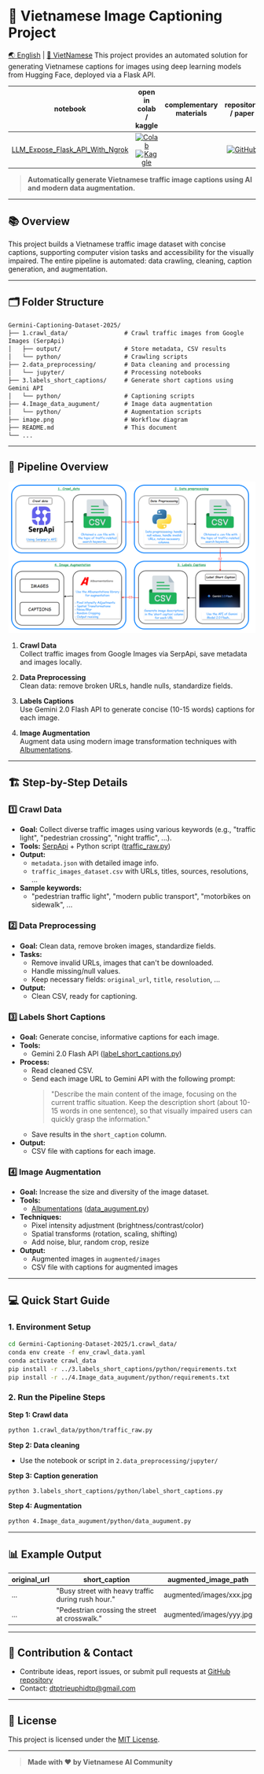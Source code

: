 # 🚦 Vietnamese Image Captioning Project
 [🌏 English](README_en.md) |  [🌟 VietNamese](README_vn.md) 
This project provides an automated solution for generating Vietnamese captions for images using deep learning models from Hugging Face, deployed via a Flask API.

|                                                      **notebook**                                                       |                                                                                                                                  **open in colab / kaggle**                                                                                                                                  | **complementary materials** |                                                  **repository / paper**                                                   |
| :---------------------------------------------------------------------------------------------------------------------: | :------------------------------------------------------------------------------------------------------------------------------------------------------------------------------------------------------------------------------------------------------------------------------------------: | :-------------------------: | :-----------------------------------------------------------------------------------------------------------------------: |
| [LLM_Expose_Flask_API_With_Ngrok](https://github.com/TrieuPhi/Huggingface-Captioning-Data/blob/main/LLM_Ngok_API.ipynb) | [![Colab](https://colab.research.google.com/assets/colab-badge.svg)](https://github.com/TrieuPhi/Huggingface-Captioning-Data/blob/main/LLM_Ngok_API.ipynb) [![Kaggle](https://kaggle.com/static/images/open-in-kaggle.svg)](https://www.kaggle.com/code/trieuphi/llm-ngrok-api-using-kaggle) |                             | [![GitHub](https://badges.aleen42.com/src/github.svg)](https://github.com/TrieuPhi/Huggingface-Captioning-Data/tree/main) |

> **Automatically generate Vietnamese traffic image captions using AI and modern data augmentation.**

---

## 📚 Overview

This project builds a Vietnamese traffic image dataset with concise captions, supporting computer vision tasks and accessibility for the visually impaired. The entire pipeline is automated: data crawling, cleaning, caption generation, and augmentation.

---

## 🗂️ Folder Structure

```
Germini-Captioning-Dataset-2025/
├── 1.crawl_data/                # Crawl traffic images from Google Images (SerpApi)
│   ├── output/                  # Store metadata, CSV results
│   └── python/                  # Crawling scripts
├── 2.data_preprocessing/        # Data cleaning and processing
│   └── jupyter/                 # Processing notebooks
├── 3.labels_short_captions/     # Generate short captions using Gemini API
│   └── python/                  # Captioning scripts
├── 4.Image_data_augument/       # Image data augmentation
│   └── python/                  # Augmentation scripts
├── image.png                    # Workflow diagram
├── README.md                    # This document
└── ...
```

---

## 🚀 Pipeline Overview

![Workflow](image.png)

1. **Crawl Data**  
   Collect traffic images from Google Images via SerpApi, save metadata and images locally.

2. **Data Preprocessing**  
   Clean data: remove broken URLs, handle nulls, standardize fields.

3. **Labels Captions**  
   Use Gemini 2.0 Flash API to generate concise (10-15 words) captions for each image.

4. **Image Augmentation**  
   Augment data using modern image transformation techniques with [Albumentations](https://albumentations.ai/).

---

## 🏗️ Step-by-Step Details

### 1️⃣ Crawl Data

- **Goal:** Collect diverse traffic images using various keywords (e.g., "traffic light", "pedestrian crossing", "night traffic", ...).
- **Tools:** [SerpApi](https://serpapi.com/) + Python script ([traffic_raw.py](1.crawl_data/python/traffic_raw.py))
- **Output:**
  - `metadata.json` with detailed image info.
  - `traffic_images_dataset.csv` with URLs, titles, sources, resolutions, ...
- **Sample keywords:**
  - "pedestrian traffic light", "modern public transport", "motorbikes on sidewalk", ...

### 2️⃣ Data Preprocessing

- **Goal:** Clean data, remove broken images, standardize fields.
- **Tasks:**
  - Remove invalid URLs, images that can't be downloaded.
  - Handle missing/null values.
  - Keep necessary fields: `original_url`, `title`, `resolution`, ...
- **Output:**
  - Clean CSV, ready for captioning.

### 3️⃣ Labels Short Captions

- **Goal:** Generate concise, informative captions for each image.
- **Tools:**
  - Gemini 2.0 Flash API ([label_short_captions.py](3.labels_short_captions/python/label_short_captions.py))
- **Process:**
  - Read cleaned CSV.
  - Send each image URL to Gemini API with the following prompt:
    > "Describe the main content of the image, focusing on the current traffic situation. Keep the description short (about 10-15 words in one sentence), so that visually impaired users can quickly grasp the information."
  - Save results in the `short_caption` column.
- **Output:**
  - CSV file with captions for each image.

### 4️⃣ Image Augmentation

- **Goal:** Increase the size and diversity of the image dataset.
- **Tools:**
  - [Albumentations](https://albumentations.ai/) ([data_augument.py](4.Image_data_augument/python/data_augument.py))
- **Techniques:**
  - Pixel intensity adjustment (brightness/contrast/color)
  - Spatial transforms (rotation, scaling, shifting)
  - Add noise, blur, random crop, resize
- **Output:**
  - Augmented images in `augmented/images`
  - CSV file with captions for augmented images

---

## 💻 Quick Start Guide

### 1. Environment Setup

```bash
cd Germini-Captioning-Dataset-2025/1.crawl_data/
conda env create -f env_crawl_data.yaml
conda activate crawl_data
pip install -r ../3.labels_short_captions/python/requirements.txt
pip install -r ../4.Image_data_augument/python/requirements.txt
```

### 2. Run the Pipeline Steps

**Step 1: Crawl data**

```bash
python 1.crawl_data/python/traffic_raw.py
```

**Step 2: Data cleaning**

- Use the notebook or script in `2.data_preprocessing/jupyter/`

**Step 3: Caption generation**

```bash
python 3.labels_short_captions/python/label_short_captions.py
```

**Step 4: Augmentation**

```bash
python 4.Image_data_augument/python/data_augument.py
```

---

## 📊 Example Output

| original_url | short_caption                                      | augmented_image_path     |
| ------------ | -------------------------------------------------- | ------------------------ |
| ...          | "Busy street with heavy traffic during rush hour." | augmented/images/xxx.jpg |
| ...          | "Pedestrian crossing the street at crosswalk."     | augmented/images/yyy.jpg |

---

## 📝 Contribution & Contact

- Contribute ideas, report issues, or submit pull requests at [GitHub repository](https://github.com/TrieuPhi/Germini-Captioning-Dataset-2025/tree/main)
- Contact: dtptrieuphidtp@gmail.com

---

## 📄 License

This project is licensed under the [MIT License](LICENSE).

---

> **Made with ❤️ by Vietnamese AI Community**
